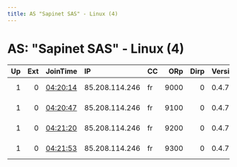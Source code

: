 ```yaml
---
title: AS "Sapinet SAS" - Linux (4)
---
```


# AS: "Sapinet SAS" - Linux (4)

|   Up |   Ext | JoinTime                                                                                              | IP             | CC   |   ORp |   Dirp | Version   | Contact                  | Nickname   |   eFamMembers |
|-----:|------:|:------------------------------------------------------------------------------------------------------|:---------------|:-----|------:|-------:|:----------|:-------------------------|:-----------|--------------:|
|    1 |     0 | [04:20:14](https://nusenu.github.io/OrNetStats/w/relay/17D31389D28E9E1D52A60DDCBFE21C9EC9DF791F.html) | 85.208.114.246 | fr   |  9000 |      0 | 0.4.7.13  | email:admin prsv.ch url: | prsv       |           130 |
|    1 |     0 | [04:20:47](https://nusenu.github.io/OrNetStats/w/relay/3F41AB823F0A608A2E12161A38E9FF7BBBC2B793.html) | 85.208.114.246 | fr   |  9100 |      0 | 0.4.7.13  | email:admin prsv.ch url: | prsv       |           130 |
|    1 |     0 | [04:21:20](https://nusenu.github.io/OrNetStats/w/relay/8518D8EC9830DBD12387BF2ABFBB53B3698A2BCB.html) | 85.208.114.246 | fr   |  9200 |      0 | 0.4.7.13  | email:admin prsv.ch url: | prsv       |           130 |
|    1 |     0 | [04:21:53](https://nusenu.github.io/OrNetStats/w/relay/9A792735726F5E0C79D6C61A0FDA7CB9CB3744FB.html) | 85.208.114.246 | fr   |  9300 |      0 | 0.4.7.13  | email:admin prsv.ch url: | prsv       |           130 |
